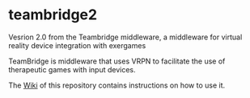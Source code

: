 # teambridge2
Vesrion 2.0 from the Teambridge middleware, a middleware for virtual reality device integration with exergames

TeamBridge is middleware that uses VRPN to facilitate the use of therapeutic games with input devices.

The [Wiki](https://github.com/klingerkrieg/Team-Bridge/wiki/) of this repository contains instructions on how to use it.
